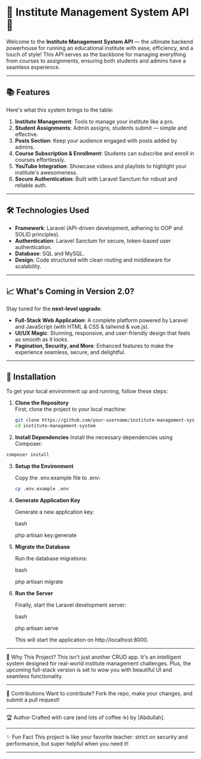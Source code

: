 # 🌟 Institute Management System API 🚀

Welcome to the **Institute Management System API** — the ultimate backend powerhouse for running an educational institute with ease, efficiency, and a touch of style! This API serves as the backbone for managing everything from courses to assignments, ensuring both students and admins have a seamless experience.  

---

## 📚 Features  
Here's what this system brings to the table:  
1. **Institute Management**: Tools to manage your institute like a pro.  
2. **Student Assignments**: Admin assigns, students submit — simple and effective.  
3. **Posts Section**: Keep your audience engaged with posts added by admins.  
4. **Course Subscription & Enrollment**: Students can subscribe and enroll in courses effortlessly.  
5. **YouTube Integration**: Showcase videos and playlists to highlight your institute's awesomeness.  
6. **Secure Authentication**: Built with Laravel Sanctum for robust and reliable auth.  

---

## 🛠️ Technologies Used  
- **Framework**: Laravel (API-driven development, adhering to OOP and SOLID principles).  
- **Authentication**: Laravel Sanctum for secure, token-based user authentication.  
- **Database**: SQL and MySQL.  
- **Design**: Code structured with clean routing and middleware for scalability.  

---

## 📈 What's Coming in Version 2.0?  
Stay tuned for the **next-level upgrade**:  
- **Full-Stack Web Application**: A complete platform powered by Laravel and JavaScript (with HTML & CSS & tailwind & vue.js).  
- **UI/UX Magic**: Stunning, responsive, and user-friendly design that feels as smooth as it looks.  
- **Pagination, Security, and More**: Enhanced features to make the experience seamless, secure, and delightful.  

---

## 🚀 Installation

To get your local environment up and running, follow these steps:

1. **Clone the Repository**  
   First, clone the project to your local machine:
   ```bash
   git clone https://github.com/your-username/institute-management-system.git
   cd institute-management-system


2. **Install Dependencies** 
Install the necessary dependencies using Composer:

```bash
composer install
```


3. **Setup the Environment** 

    Copy the .env.example file to .env:

    ```bash
    cp .env.example .env
    ```


4. **Generate Application Key** 

    Generate a new application key:

    bash

    php artisan key:generate


5. **Migrate the Database** 

    Run the database migrations:

    bash

    php artisan migrate


6. **Run the Server** 

    Finally, start the Laravel development server:

    bash

    php artisan serve

    This will start the application on http://localhost:8000.

________________________________________________________________________________________________________________________________________

🧐 Why This Project?
This isn't just another CRUD app. It's an intelligent system designed for real-world institute management challenges. Plus, the upcoming full-stack version is set to wow you with beautiful UI and seamless functionality.

________________________________________________________________________________________________________________________________________

🤝 Contributions
Want to contribute? Fork the repo, make your changes, and submit a pull request!

________________________________________________________________________________________________________________________________________

🏆 Author
Crafted with care (and lots of coffee ☕) by [Abdullah].

________________________________________________________________________________________________________________________________________

✨ Fun Fact
This project is like your favorite teacher: strict on security and performance, but super helpful when you need it!

________________________________________________________________________________________________________________________________________


